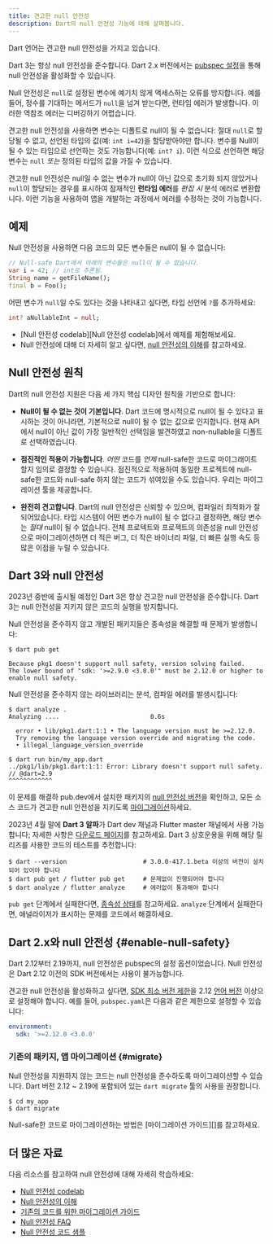 ```yaml
---
title: 견고한 null 안전성
description: Dart의 null 안전성 기능에 대해 살펴봅니다.
---
```


Dart 언어는 견고한 null 안전성을 가지고 있습니다.

Dart 3는 항상 null 안전성을 준수합니다. Dart 2.x 버전에서는
[pubspec 설정](#enable-null-safety)을 통해 null 안전성을 활성화할 수 있습니다.

Null 안전성은 `null`로 설정된 변수에 예기치 않게 액세스하는 오류를 방지합니다.
예를 들어, 정수를 기대하는 메서드가 `null`을 넘겨 받는다면, 런타임 에러가 발생합니다.
이러한 역참조 에러는 디버깅하기 어렵습니다.

견고한 null 안전성을 사용하면 변수는 디폴트로 null이 될 수 없습니다:
절대 `null`로 할당될 수 없고, 선언된 타입의 값(예: `int i=42`)을 할당받아야만 합니다.
변수를 Null이 될 수 있는 타입으로 선언하는 것도 가능합니다(예: `int? i`).
이런 식으로 선언하면 해당 변수는 `null` *또는* 정의된 타입의 값을 가질 수 있습니다.

견고한 null 안전성은 null일 수 없는 변수가 null이 아닌 값으로 초기화 되지 않았거나
`null`이 할당되는 경우를 표시하여 잠재적인 **런타임 에러**를 *편집 시* 분석 에러로 변환합니다.
이런 기능을 사용하여 앱을 개발하는 과정에서 에러를 수정하는 것이 가능합니다.


## 예제

Null 안전성을 사용하면 다음 코드의 모든 변수들은 null이 될 수 없습니다:

```dart
// Null-safe Dart에서 아래의 변수들은 null이 될 수 없습니다.
var i = 42; // int로 추론됨.
String name = getFileName();
final b = Foo();
```

<a id="creating-variables"></a>

어떤 변수가 `null`일 수도 있다는 것을 나타내고 싶다면,
타입 선언에 `?`를 추가하세요:

```dart
int? aNullableInt = null;
```

- [Null 안전성 codelab][Null 안전성 codelab]에서 예제를 체험해보세요.
- Null 안전성에 대해 더 자세히 알고 싶다면,
  [null 안전성의 이해](/null-safety/understanding-null-safety)를 참고하세요.


## Null 안전성 원칙

Dart의 null 안전성 지원은 다음 세 가지 핵심 디자인 원칙을 기반으로 합니다:

* **Null이 될 수 없는 것이 기본입니다**. Dart 코드에 명시적으로 null이 될 수 있다고 표시하는 것이 아니라면,
   기본적으로 null이 될 수 없는 값으로 인지합니다. 현재 API에서 null이 아닌 값이 가장 일반적인 선택임을 발견하였고
   non-nullable을 디폴트로 선택하였습니다.

* **점진적인 적용이 가능합니다**. _어떤_ 코드를 _언제_ null-safe한 코드로 마이그래이트 할지
  임의로 결정할 수 있습니다. 점진적으로 적용하여 동일한 프로젝트에 null-safe한 코드와
  null-safe 하지 않는 코드가 섞여있을 수도 있습니다. 우리는 마이그레이션 툴을 제공합니다.

* **완전히 견고합니다**. Dart의 null 안전성은 신뢰할 수 있으며, 컴파일러 최적화가 잘 되어있습니다.
  타입 시스템이 어떤 변수가 null이 될 수 없다고 결정하면, 해당 변수는 _절대_ null이 될 수 없습니다.
  전체 프로텍트와 프로젝트의 의존성을 null 안전성으로 마이그레이션하면 더 적은 버그, 더 작은 바이너리 파일,
  더 빠른 실행 속도 등 많은 이점을 누릴 수 있습니다.


## Dart 3와 null 안전성

2023년 중반에 출시될 예정인 Dart 3은 항상 견고한 null 안전성을 준수합니다.
Dart 3는 null 안전성을 지키지 않은 코드의 실행을 방지합니다.

Null 안전성을 준수하지 않고 개발된 패키지들은 종속성을 해결할 때 문제가 발생합니다: 

```terminal
$ dart pub get

Because pkg1 doesn't support null safety, version solving failed.
The lower bound of "sdk: '>=2.9.0 <3.0.0'" must be 2.12.0 or higher to enable null safety.
```

Null 안전성을 준수하지 않는 라이브러리는 분석, 컴파일 에러를 발생시킵니다:

```terminal
$ dart analyze .
Analyzing ....                         0.6s

  error • lib/pkg1.dart:1:1 • The language version must be >=2.12.0. 
  Try removing the language version override and migrating the code.
  • illegal_language_version_override
```

```terminal
$ dart run bin/my_app.dart
../pkg1/lib/pkg1.dart:1:1: Error: Library doesn't support null safety.
// @dart=2.9
^^^^^^^^^^^^
```

이 문제를 해결하
pub.dev에서 설치한 패키지의 [null 안전성 버전](/null-safety/migration-guide#check-dependency-status)을
확인하고, 모든 소스 코드가 견고한 null 안전성을 지키도록 [마이그레이션](#migrate)하세요.

2023년 4월 말에 **Dart 3 알파**가 Dart dev 채널과 Flutter master 채널에서 사용 가능합니다;
자세한 사항은 [다운로드 페이지][]를 참고하세요.
Dart 3 상호운용을 위해 해당 릴리즈를 사용한 코드의 테스트를 추천합니다:

```terminal
$ dart --version                     # 3.0.0-417.1.beta 이상의 버전이 설치되어 있어야 합니다
$ dart pub get / flutter pub get     # 문제없이 진행되어야 합니다
$ dart analyze / flutter analyze     # 에러없이 통과해야 합니다
```

`pub get` 단계에서 실패한다면, [종속성 상태][]를 참고하세요.
`analyze` 단계에서 실패한다면, 애널라이저가 표시하는 문제를 코드에서 해결하세요.

[다운로드 페이지]: /get-dart/archive#dart-3-alpha
[종속성 상태]: /null-safety/migration-guide#종속-상태-확인

## Dart 2.x와 null 안전성 {#enable-null-safety}

Dart 2.12부터 2.19까지, null 안전성은 pubspec의 설정 옵션이었습니다.
Null 안전성은 Dart 2.12 이전의 SDK 버전에서는 사용이 불가능합니다.

<a id="constraints"></a>

견고한 null 안전성을 활성화하고 싶다면,
[SDK 최소 버전 제한](/tools/pub/pubspec#sdk-constraints)을
2.12 [언어 버전][] 이상으로 설정해야 합니다.
예를 들어, `pubspec.yaml`은 다음과 같은 제한으로 설정할 수 있습니다:

```yaml
environment:
  sdk: '>=2.12.0 <3.0.0'
```

[언어 버전]: /guides/language/evolution#language-versioning

### 기존의 패키지, 앱 마이그레이션 {#migrate}

Null 안전성을 지원하지 않는 코드는 null 안전성을 준수하도록 마이그레이션할 수 있습니다.
Dart 버전 2.12 ~ 2.19에 포함되어 있는 `dart migrate` 툴의 사용을 권장합니다.

```terminal
$ cd my_app
$ dart migrate
```

Null-safe한 코드로 마이그레이션하는 방법은
[마이그레이션 가이드][]를 참고하세요.


## 더 많은 자료

다음 리소스를 참고하여 null 안전성에 대해 자세히 학습하세요:

* [Null 안전성 codelab][Null safety codelab]
* [Null 안전성의 이해][Understanding null safety]
* [기존의 코드를 위한 마이그레이션 가이드][migration guide]
* [Null 안전성 FAQ][Null safety FAQ]
* [Null 안전성 코드 샘플][calculate_lix]

[calculate_lix]: https://github.com/dart-lang/samples/tree/main/null_safety/calculate_lix
[migration guide]: /null-safety/migration-guide
[Null safety FAQ]: /null-safety/faq
[Null safety codelab]: /codelabs/null-safety
[Understanding null safety]: /null-safety/understanding-null-safety
[#34233]: https://github.com/dart-lang/sdk/issues/34233
[#49529]: https://github.com/dart-lang/sdk/issues/49529
[#2357]: https://github.com/dart-lang/language/issues/2357
